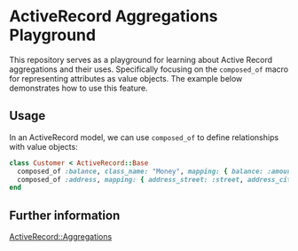 # ActiveRecord Aggregations Playground

This repository serves as a playground for learning about Active Record aggregations and their uses. Specifically focusing on the `composed_of` macro for representing attributes as value objects. The example below demonstrates how to use this feature.

## Usage

In an ActiveRecord model, we can use `composed_of` to define relationships with value objects:

```ruby
class Customer < ActiveRecord::Base
  composed_of :balance, class_name: "Money", mapping: { balance: :amount }
  composed_of :address, mapping: { address_street: :street, address_city: :city }
end
```

## Further information
[ActiveRecord::Aggregations](https://api.rubyonrails.org/classes/ActiveRecord/Aggregations/ClassMethods.html)